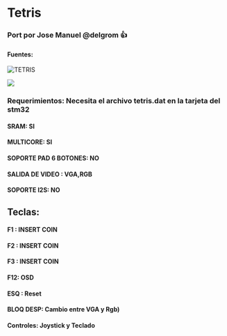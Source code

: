# Tetris

### Port por Jose Manuel @delgrom :+1: 
#### Fuentes:

![TETRIS](https://user-images.githubusercontent.com/31018768/93262180-152a1c80-f7a4-11ea-9ad7-93ddde55c6ed.jpg)

[![](http://img.youtube.com/vi/is4Rj2G8rVM/0.jpg)](http://www.youtube.com/watch?v=is4Rj2G8rVM "TETRIS")

### Requerimientos: Necesita el archivo tetris.dat en la tarjeta del stm32

#### SRAM: SI

#### MULTICORE: SI 

#### SOPORTE PAD 6 BOTONES: NO

#### SALIDA DE VIDEO : VGA,RGB

#### SOPORTE I2S: NO

## Teclas:

#### F1  :    INSERT COIN
#### F2  :    INSERT COIN
#### F3  :    INSERT COIN
#### F12: OSD
#### ESQ :    Reset
#### BLOQ DESP: Cambio entre VGA y Rgb)
#### Controles: Joystick y Teclado
